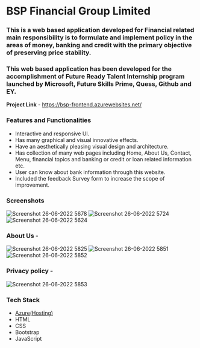 #  BSP Financial Group Limited 

### This is a web based application developed for Financial related main responsibility is to formulate and implement policy in the areas of money, banking and credit with the primary objective of preserving price stability.

### This web based application has been developed for the accomplishment of Future Ready Talent Internship program launched by Microsoft, Future Skills Prime, Quess, Github and EY.

**Project Link** - https://bsp-frontend.azurewebsites.net/


### Features and Functionalities

- Interactive and responsive UI.
- Has many graphical and visual innovative effects.
- Have an aesthetically pleasing visual design and architecture.
- Has collection of many web pages including Home, About Us, Contact, Menu, financial topics and banking or credit or loan related information etc.
- User can know about bank information through this website.
- Included the feedback Survey form to increase the scope of improvement.

### Screenshots

![Screenshot  26-06-2022   5678](https://user-images.githubusercontent.com/108206787/175810564-27fc8fbd-63c9-4425-bbf9-031643ba38ed.png)
![Screenshot  26-06-2022   5724](https://user-images.githubusercontent.com/108206787/175810599-9dc28fe9-3bb3-4748-a1fc-bc23e290cf3d.png)
![Screenshot  26-06-2022   5624](https://user-images.githubusercontent.com/108206787/175810631-360d4615-66ed-42c4-a109-8f7794e3b6dd.png)

### About Us -

![Screenshot  26-06-2022   5825](https://user-images.githubusercontent.com/108206787/175810793-f61de021-e846-4a0e-8e7b-9debc64ceacb.png)
![Screenshot  26-06-2022   5851](https://user-images.githubusercontent.com/108206787/175810811-7ab4d42e-a8a1-4156-a6d1-562a7051b9c5.png)
![Screenshot  26-06-2022   5852](https://user-images.githubusercontent.com/108206787/175810821-ef18e671-ce19-438c-9794-c83dade34c15.png)

### Privacy policy -
![Screenshot  26-06-2022   5853](https://user-images.githubusercontent.com/108206787/175810936-7c0841b6-f937-402c-86fc-ce69e1598056.png)

### Tech Stack 

- [Azure(Hosting)](https://azure.microsoft.com/en-in/features/azure-portal/)
- HTML
- CSS
- Bootstrap
- JavaScript














